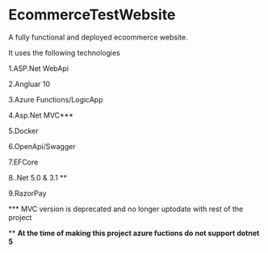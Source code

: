 # EcommerceTestWebsite

A fully functional and deployed ecoommerce website.

It uses the following technologies

1.ASP.Net WebApi

2.Angluar 10


3.Azure Functions/LogicApp

4.Asp.Net MVC***

5.Docker

6.OpenApi/Swagger

7.EFCore

8..Net 5.0 & 3.1 **

9.RazorPay

 *** MVC version is deprecated and no longer uptodate with rest of the project 

** **At the time of making this project azure fuctions do not support dotnet 5**
